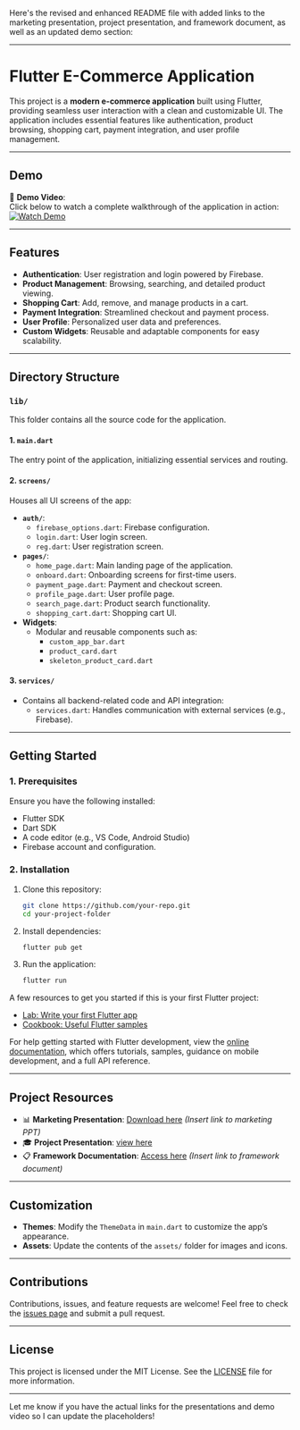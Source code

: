 Here's the revised and enhanced README file with added links to the marketing presentation, project presentation, and framework document, as well as an updated demo section:

---

# Flutter E-Commerce Application

This project is a **modern e-commerce application** built using Flutter, providing seamless user interaction with a clean and customizable UI. The application includes essential features like authentication, product browsing, shopping cart, payment integration, and user profile management.

---

## Demo

🎥 **Demo Video**:  
Click below to watch a complete walkthrough of the application in action:  
[![Watch Demo](https://github.com/Gaser666/depi_project_2/blob/main/documentation/DemoGIF.gif)](#) 

---

## Features

- **Authentication**: User registration and login powered by Firebase.
- **Product Management**: Browsing, searching, and detailed product viewing.
- **Shopping Cart**: Add, remove, and manage products in a cart.
- **Payment Integration**: Streamlined checkout and payment process.
- **User Profile**: Personalized user data and preferences.
- **Custom Widgets**: Reusable and adaptable components for easy scalability.

---

## Directory Structure

### **`lib/`**
This folder contains all the source code for the application.

#### **1. `main.dart`**
The entry point of the application, initializing essential services and routing.

#### **2. `screens/`**
Houses all UI screens of the app:
- **`auth/`**:
  - `firebase_options.dart`: Firebase configuration.
  - `login.dart`: User login screen.
  - `reg.dart`: User registration screen.
- **`pages/`**:
  - `home_page.dart`: Main landing page of the application.
  - `onboard.dart`: Onboarding screens for first-time users.
  - `payment_page.dart`: Payment and checkout screen.
  - `profile_page.dart`: User profile page.
  - `search_page.dart`: Product search functionality.
  - `shopping_cart.dart`: Shopping cart UI.
- **Widgets**:
  - Modular and reusable components such as:
    - `custom_app_bar.dart`
    - `product_card.dart`
    - `skeleton_product_card.dart`

#### **3. `services/`**
- Contains all backend-related code and API integration:
  - `services.dart`: Handles communication with external services (e.g., Firebase).

---

## Getting Started

### **1. Prerequisites**
Ensure you have the following installed:
- Flutter SDK
- Dart SDK
- A code editor (e.g., VS Code, Android Studio)
- Firebase account and configuration.

### **2. Installation**
1. Clone this repository:
   ```bash
   git clone https://github.com/your-repo.git
   cd your-project-folder
   ```
2. Install dependencies:
   ```bash
   flutter pub get
   ```
3. Run the application:
   ```bash
   flutter run
   ```

A few resources to get you started if this is your first Flutter project:

- [Lab: Write your first Flutter app](https://docs.flutter.dev/get-started/codelab)
- [Cookbook: Useful Flutter samples](https://docs.flutter.dev/cookbook)

For help getting started with Flutter development, view the
[online documentation](https://docs.flutter.dev/), which offers tutorials, samples, guidance on mobile development, and a full API reference.

---

## Project Resources

- 📊 **Marketing Presentation**: [Download here](#) *(Insert link to marketing PPT)*  
- 🎓 **Project Presentation**: [view here](https://www.canva.com/design/DAGWkKQAAW4/iAVDu01gFvzRShh8KOJerw/view?utm_content=DAGWkKQAAW4&utm_campaign=designshare&utm_medium=link&utm_source=editor)
- 📋 **Framework Documentation**: [Access here](#) *(Insert link to framework document)*  

---

## Customization

- **Themes**: Modify the `ThemeData` in `main.dart` to customize the app’s appearance.
- **Assets**: Update the contents of the `assets/` folder for images and icons.

---

## Contributions

Contributions, issues, and feature requests are welcome! Feel free to check the [issues page](#) and submit a pull request.

---

## License

This project is licensed under the MIT License. See the [LICENSE](LICENSE) file for more information.

---

Let me know if you have the actual links for the presentations and demo video so I can update the placeholders!
